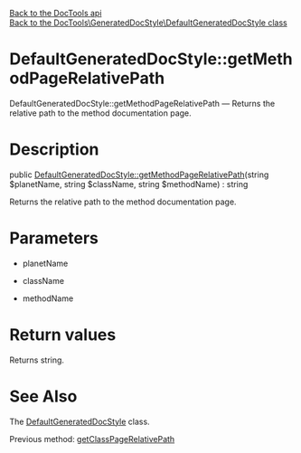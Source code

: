 [Back to the DocTools api](https://github.com/lingtalfi/DocTools/blob/master/doc/api/DocTools.md)<br>
[Back to the DocTools\GeneratedDocStyle\DefaultGeneratedDocStyle class](https://github.com/lingtalfi/DocTools/blob/master/doc/api/DocTools/GeneratedDocStyle/DefaultGeneratedDocStyle.md)


DefaultGeneratedDocStyle::getMethodPageRelativePath
================



DefaultGeneratedDocStyle::getMethodPageRelativePath — Returns the relative path to the method documentation page.




Description
================


public [DefaultGeneratedDocStyle::getMethodPageRelativePath](https://github.com/lingtalfi/DocTools/blob/master/doc/api/DocTools/GeneratedDocStyle/DefaultGeneratedDocStyle/getMethodPageRelativePath.md)(string $planetName, string $className, string $methodName) : string




Returns the relative path to the method documentation page.




Parameters
================


- planetName

    

- className

    

- methodName

    


Return values
================

Returns string.







See Also
================

The [DefaultGeneratedDocStyle](https://github.com/lingtalfi/DocTools/blob/master/doc/api/DocTools/GeneratedDocStyle/DefaultGeneratedDocStyle.md) class.

Previous method: [getClassPageRelativePath](https://github.com/lingtalfi/DocTools/blob/master/doc/api/DocTools/GeneratedDocStyle/DefaultGeneratedDocStyle/getClassPageRelativePath.md)<br>

